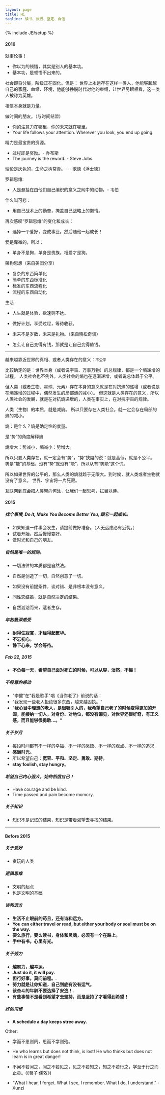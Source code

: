 ```yaml
---
layout: page
title: Hi
tagline: 读书、旅行、坚定、自信
---
```


{% include JB/setup %}

#### 2016

就事论事！

- 你以为的顿悟，其实是别人的基本功。
- 基本功，是顿悟不出来的。

社会即将分层，阶级正在固化。但是：
世界上永远存在这样一类人，他能够超越自己的家庭、血缘、环境，他能够挣脱时代对他的束缚，让世界另眼相看，这一类人被称为英雄。

相信本身就是力量。

做时间的朋友。（与时间结盟）

- 你的注意力在哪里，你的未来就在哪里。
- Your life follows your attention. Wherever you look, you end up going.

精力是最宝贵的资源。

- 过程即是奖励。- 乔布斯
- The journey is the reward. - Steve Jobs

理论是灰色的，生命之树常青。--- 歌德《浮士德》

罗辑思维:

- 人是悬挂在由他们自己编织的意义之网中的动物。- 韦伯

什么叫可悲：

- 用自己战术上的勤奋，掩盖自己战略上的懒惰。

再次感叹“罗辑思维”的变化和成长：

- 选择一个爱好，变成事业，然后随他一起成长！

爱是卑微的，所以：

- 单身不是狗，单身是贵族，相爱才是狗。

架构思想（来自美团分享）

- 复杂的东西简单化
- 简单的东西标准化
- 标准的东西流程化
- 流程的东西自动化

生活

- 人生就是体验，欲速则不达。
- 做好计划，享受过程，等待收获。

- 未来不是岁数，未来是礼物。（来自晓松奇谈）

- 怎么让自己变得有钱，那就是让自己变得值钱。

---

越来越靠近世界的真相、或者人类存在的意义：`不公平`

比较确定的是：世界本身（或者说宇宙、万事万物）的总规律，都是一个熵递增的过程。
人类社会也不例外。人类社会的熵也在逐渐递增，或者说总体趋于公平。

但人类（或者生物、星球、元素）存在本身的意义就是在对抗熵的递增（或者说是在熵递增的过程中，偶然发生的局部熵的减小）。
但这就是人类存在的意义，所以人类社会的发展，就是在对抗熵递增的，人类在事实上，在对抗宇宙的规律。

人类（生物）的本质，就是减熵。
所以只要存在人类社会，就一定会存在局部的熵的减小。

熵：是什么？熵是确定性的度量。

是“势”的角度解释熵

熵增大：势减小，熵减小：势增大。

所以只要人类存在，就一定会有“势”，“势”狭隘的说：就是高低，就是不公平。
势是“能”的基础，没有“势”就没有“能”，所以从有“势能”这个词。

所以如果世界的公平的，那么人类的熵就趋于无限大。到时候，就人类或者生物就没有了意义。
世界、宇宙将一片死寂。

互联网到底会把人类带向何处，让我们一起思考，拭目以待。

#### 2015

##### 找个事情, Do It, Make You Become Better You, 跟它一起成长。

- 如果知道一件事会发生，请提前做好准备。（人无远虑必有近忧。）
- 试着开始，然后慢慢变好。
- 做时光和自己的朋友。

##### 自然是唯一的规则。

- 一切法律的本质都是自然法。
- 自然是创造了一切，自然创意了一切。
- 如果没有前提条件，谈对错、是非根本没有意义。
- 同性恋结婚，就是自然决定的结果。

- 自然汹汹而来，适者生存。

##### 年初最深感受
- **耐得住寂寞，才经得起繁华。**
- **不忘初心。**
- **静下心来，学会等待。**

##### Feb 22, 2015
- **不负每一天，希望自己面对死亡的时候，可以从容，淡然，不悔！**

##### 不经意的感动
- "李健"在"我是歌手"唱《当你老了》前说的话：
- "我发现一些老人拒绝很多东西，越来越固执。"
- "**我心目中理想的老人，是很吸引人的，我希望自己老了的时候变得更加的开阔，能接纳一切人，对身份、对地位，都没有偏见，对世界还很好奇，有正义感，而且能够很勇敢…。"**

##### 关于岁月
- 每段时间都有不一样的幸福、不一样的感悟、不一样的观点、不一样的追求
- **感谢时光。**
- 所以希望自己：**宽容、平和、坚定、勇敢、期待**。
- **stay foolish, stay hungry**。

##### 希望自己内心强大，始终相信自己！
- Have courage and be kind.
- Time passed and pain become momory.

##### 关于知识
- 知识不是记忆的结果，知识是带着渴望去寻找的结果。

---

#### Before 2015

##### 关于爱好
- 贪玩的人类

##### 逻辑思维
- 文明的起点
- 也是文明的基础

##### 诗和远方
- **生活不止眼前的苟且，还有诗和远方。**
- **You can either travel or read, but either your body or soul must be on the way.**
- **要么旅行，要么读书，身体和灵魂，必须有一个在路上。**
- **手中有书，心里有光。**

##### 关于努力 
- **越努力，越幸运。**
- **Just do it, it will pay.**
- **但行好事，莫问前程。**.
- **努力就是让你知道，自己到底有没有运气。**
- **该奋斗的年龄不要选择了安逸！**.
- **有些事情不是看到希望才去坚持，而是坚持了才看得到希望！**

##### 好的习惯
- **A schedule a day keeps stree away.**


Other:

- 学而不思则罔，思而不学则殆。
- He who learns but does not think, is lost! He who thinks but does not learn is in great danger!

- 不闻不若闻之，闻之不若见之，见之不若知之，知之不若行之，学至于行之而止矣。(《荀子·儒效》)
- "What I hear, I forget. What I see, I remember. What I do, I understand." - Xunzi

